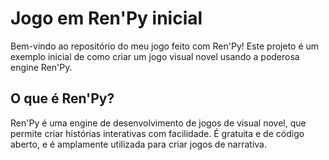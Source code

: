 # Jogo em Ren'Py inicial

Bem-vindo ao repositório do meu jogo feito com Ren'Py! Este projeto é um exemplo inicial de como criar um jogo visual novel usando a poderosa engine Ren'Py.

## O que é Ren'Py?

Ren'Py é uma engine de desenvolvimento de jogos de visual novel, que permite criar histórias interativas com facilidade. É gratuita e de código aberto, e é amplamente utilizada para criar jogos de narrativa.

